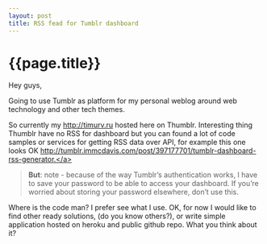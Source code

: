 ```yaml
---
layout: post
title: RSS fead for Tumblr dashboard
---
```


# {{page.title}}

Hey guys,

Going to use Tumblr as platform for my personal weblog around web technology and other tech themes.

So currently my <a href="http://timurv.ru" target="_blank">http://timurv.ru</a> hosted here on Thumblr. Interesting thing Thumblr have no RSS for dashboard but you can found a lot of code samples or services for getting RSS data over API, for example this one looks OK <a href="http://tumblr.immcdavis.com/post/397177701/tumblr-dashboard-rss-generator." target="_blank">http://tumblr.immcdavis.com/post/397177701/tumblr-dashboard-rss-generator.</a>


 > **But**: note - because of the way Tumblr’s authentication works, I have to save your password to be able to access your dashboard. If you’re worried about storing your password elsewhere, don’t use this.

Where is the code man? I prefer see what I use.
OK, for now I would like to find other ready solutions, (do you know others?), or write simple application hosted on heroku and public github repo.
What you think about it?
